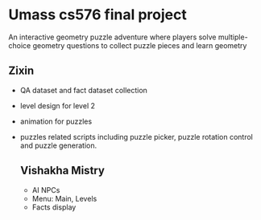 # Umass cs576 final project
An interactive geometry puzzle adventure where players solve multiple-choice geometry questions to collect puzzle pieces and learn geometry

## Zixin
- QA dataset and fact dataset collection
- level design for level 2
- animation for puzzles
- puzzles related scripts including puzzle picker, puzzle rotation control and puzzle generation.

  ## Vishakha Mistry
  - AI NPCs
  - Menu: Main, Levels
  - Facts display
